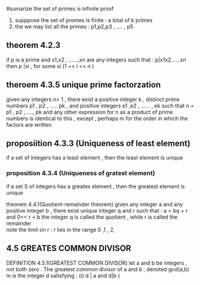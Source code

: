
#sumarize 
	the set of primes is infinite 
proof 
1. supppose the set of promes is finite : a total of k primes 
2. the we may list all the primes : p1,p2,p3 , .... , p5 

## theorem 4.2.3 
if p is a prime and x1,x2 , ......,xn are any integers such that : 
	p|x1x2......xn 
then p |xi , for some xi (1 =< i =< n )

## theroem 4.3.5 unique prime factorzation 
given any integers n> 1 , there exist a positive integer k , distinct prime numbers p1 , p2 , ..... pk , and positive integers e1 ,e2 , ...... , ek such that 
n = p1 , p2 ,....., pk
and any other expression for n as a product of prime numbers is identical to this , except , perhaps m for the order in which the factors are written  
## proposiition 4.3.3 (Uniqueness of least element)
if a set of integers has a least element , then the least element is unique 

### proposition 4.3.4 (Uniqueness of gratest element)
if a set S of integers has a greates element , then the greatest element is unique 

theorem 4.4.1(Quotient-remainder theorem)
given any integer a and any positive integer b , there exist unique integer q and r such that : 
	a = bq + r and 0=< r < b 
the integer q is called the quotient , while r is called the remainder  
note the limit on r : r lies in the range 0 ,1 , 2, 

## 4.5 GREATES COMMON DIVISOR 
DEFINITION 4.5.1(GREATEST COMMON DIVISOR)
let a and b be integers , not both zero . The greatest common 
divisor of a and b , denoted gcd(a,b) m is the integer d satisfying : 
(i) d | a and d|b 
(